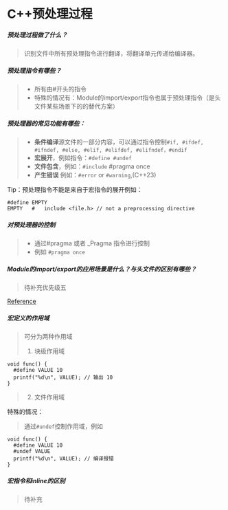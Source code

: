 # C++预处理过程

##### 预处理过程做了什么？
> 识别文件中所有预处理指令进行翻译，将翻译单元传递给编译器。

##### 预处理指令有哪些？
> - 所有由#开头的指令
> - 特殊的情况有：Module的import/export指令也属于预处理指令（是头文件某些场景下的的替代方案）

##### 预处理器的常见功能有哪些：
> - **条件编译**源文件的一部分内容，可以通过指令控制```#if, #ifdef, #ifndef, #else, #elif, #elifdef, #elifndef，#endif``` 
> - **宏展开**，例如指令：```#define #undef```
> - **文件包含**，例如：```#include``` #pragma once
> - **产生错误** 例如：```#error``` or ```#warning```,(C++23)

Tip：预处理指令不能是来自于宏指令的展开例如：
```
#define EMPTY
EMPTY   #   include <file.h> // not a preprocessing directive
```

##### 对预处理器的控制
> - 通过#pragma 或者 _Pragma 指令进行控制
> - 例如 ```#pragma once```


##### Module的import/export的应用场景是什么？与头文件的区别有哪些？

> 待补充优先级五

[Reference](https://en.cppreference.com/w/cpp/preprocessor)

##### 宏定义的作用域

> 可分为两种作用域
> 1. 块级作用域
```
void func() {
  #define VALUE 10
  printf("%d\n", VALUE); // 输出 10
}
```
> 2. 文件作用域

特殊的情况：
> 通过```#undef```控制作用域，例如
```
void func() {
  #define VALUE 10
  #undef VALUE
  printf("%d\n", VALUE); // 编译报错
}
```

> 

##### 宏指令和inline的区别

> 待补充


